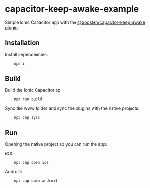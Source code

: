 # capacitor-keep-awake-example

Simple Ionic Capacitor app with the [@boosten/capacitor-keep-awake plugin](https://github.com/Boosten/capacitor-keep-awake.git)

## Installation

Install dependencies:

```bash
    npm i
```

## Build

Build the Ionic Capacitor ap

```bash
    npm run build
```

Sync the www folder and sync the plugins with the native projects:

```bash
    npx cap sync
```

## Run

Opening the native project so you can run the app:

iOS:

```bash
    npx cap open ios
```

Android:

```bash
    npx cap open android
```

